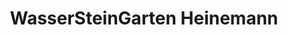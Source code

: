 ---
title: "WasserSteinGarten Heinemann"
url: /sinzig/wassersteingarten-heinemann/
shop: Garten-Center
---